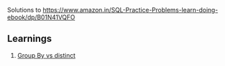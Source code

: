 Solutions to https://www.amazon.in/SQL-Practice-Problems-learn-doing-ebook/dp/B01N41VQFO

## Learnings

1. [Group By vs distinct](https://sqlperformance.com/2017/01/t-sql-queries/surprises-assumptions-group-by-distinct)
